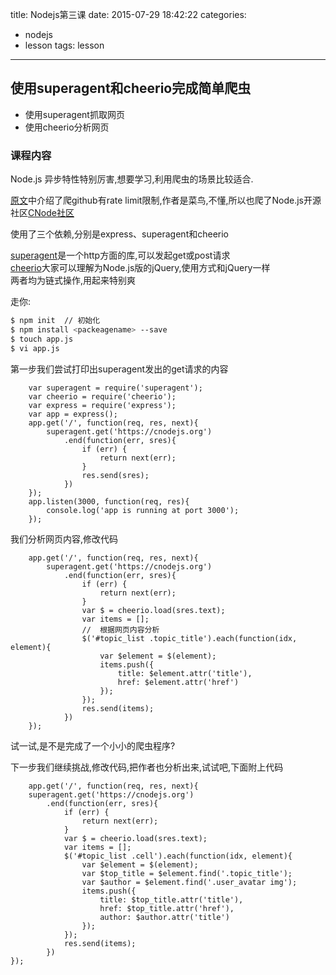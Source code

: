 title: Nodejs第三课
date: 2015-07-29 18:42:22
categories:
- nodejs
- lesson
tags: lesson
---

## 使用superagent和cheerio完成简单爬虫

- 使用superagent抓取网页
- 使用cheerio分析网页

### 课程内容

Node.js 异步特性特别厉害,想要学习,利用爬虫的场景比较适合.   

[原文](https://github.com/alsotang/node-lessons/tree/master/lesson3)中介绍了爬github有rate limit限制,作者是菜鸟,不懂,所以也爬了Node.js开源社区[CNode社区](https://cnodejs.org)   

使用了三个依赖,分别是express、superagent和cheerio

[superagent](http://visionmedia.github.io/superagent/)是一个http方面的库,可以发起get或post请求   
[cheerio](https://github.com/cheeriojs/cheerio)大家可以理解为Node.js版的jQuery,使用方式和jQuery一样   
两者均为链式操作,用起来特别爽

走你:   
``` bash
$ npm init  // 初始化
$ npm install <packeagename> --save 
$ touch app.js
$ vi app.js
```

第一步我们尝试打印出superagent发出的get请求的内容

``` code
    var superagent = require('superagent');
    var cheerio = require('cheerio');
    var express = require('express');
    var app = express();
    app.get('/', function(req, res, next){
        superagent.get('https://cnodejs.org')
            .end(function(err, sres){
                if (err) {
                    return next(err);
                }
                res.send(sres);
            })
    });
    app.listen(3000, function(req, res){
        console.log('app is running at port 3000');
    });
```

<!-- more -->

我们分析网页内容,修改代码

``` code
    app.get('/', function(req, res, next){
        superagent.get('https://cnodejs.org')
            .end(function(err, sres){
                if (err) {
                    return next(err);
                }
                var $ = cheerio.load(sres.text);
                var items = [];
                //  根据网页内容分析
                $('#topic_list .topic_title').each(function(idx, element){
                    var $element = $(element);
                    items.push({
                        title: $element.attr('title'),
                        href: $element.attr('href')
                    });
                });
                res.send(items);
            })
    });
```

试一试,是不是完成了一个小小的爬虫程序?   

下一步我们继续挑战,修改代码,把作者也分析出来,试试吧,下面附上代码   

``` code 
    app.get('/', function(req, res, next){
    superagent.get('https://cnodejs.org')
        .end(function(err, sres){
            if (err) {
                return next(err);
            }
            var $ = cheerio.load(sres.text);
            var items = [];
            $('#topic_list .cell').each(function(idx, element){
                var $element = $(element);
                var $top_title = $element.find('.topic_title');
                var $author = $element.find('.user_avatar img');
                items.push({
                    title: $top_title.attr('title'),
                    href: $top_title.attr('href'),
                    author: $author.attr('title')
                });
            });
            res.send(items);
        })
});
```
